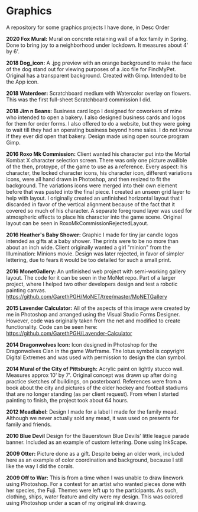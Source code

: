 <h1>Graphics</h2>

A repository for some graphics projects I have done, in Desc Order


**2020 Fox Mural:** Mural on concrete retaining wall of a fox family in Spring. Done to bring joy to a neighborhood under lockdown. It measures about 4' by 6'.
 
 
**2018 Dog_icon:** A .jpg preview with an orange background to make the face of the dog stand out for viewing purposes of a .ico file for FindMyPet. Original has a transparent background. Created with Gimp. Intended to be the App icon.


**2018 Waterdeer:** Scratchboard medium with Watercolor overlay on flowers. This was the first full-sheet Scratchboard commission I did.


**2018 Jim n Beans:** Business card logo I designed for coworkers of mine who intended to open a bakery. I also designed business cards and logos for them for order forms. I also offered to do a website, but they were going to wait till they had an operating business beyond home sales. I do not know if they ever did open that bakery. Design made using open source program Gimp.


**2016 Roxo Mk Commission:** Client wanted his character put into the Mortal Kombat X character selection screen. There was only one picture availible of the then, protoype, of the game to use as a reference. Every aspect: his character, the locked character icons, his character icon, different variations icons, were all hand drawn in Photoshop, and then resized to fit the background. The variations icons were merged into their own element before that was pasted into the final piece. I created an unseen grid layer to help with layout. I originally created an unfinished horizontal layout that I discarded in favor of the vertical alignment because of the fact that it covered so much of his character. A separate foreground layer was used for atmospheric effects to place his character into the game scene. Original layout can be seen in RoxoMkCommissionRejectedLayout.


**2016 Heather's Baby Shower:** Graphic I made for tiny jar candle logos intended as gifts at a baby shower. The prints were to be no more than about an inch wide. Client originally wanted a girl "minion" from the Illumination: Minions movie. Design was later rejected, in favor of simpler lettering, due to fears it would be too detailed for such a small print.
 
 
**2016 MonetGallery:** An unfinished web project with semi-working gallery layout. The code for it can be seen in the MoNet repo. Part of a larger project, where I helped two other developers design and test a robotic painting canvas. https://github.com/GarethPGH/MoNET/tree/master/MoNETGallery


**2015 Lavender Calculator:** All of the aspects of this image were created by me in Photoshop and arranged using the Visual Studio Forms Designer. However, code was originally taken from the net and modified to create functionality. Code can be seen here: https://github.com/GarethPGH/Lavender-Calculator


**2014 Dragonwolves Icon:** Icon designed in Photoshop for the Dragonwolves Clan in the game Warframe. The lotus symbol is copyright Digital Extremes and was used with permission to design the clan symbol.


**2014 Mural of the City of Pittsburgh:** Acrylic paint on lightly stucco wall. Measures approx 10' by 7'. Original concept was drawn up after doing practice sketches of buildings, on posterboard. References were from a book about the city and pictures of the older hockey and football stadiums that are no longer standing (as per client request). From when I started painting to finish, the project took about 64 hours. 


**2012 Meadlabel:** Design I made for a label I made for the family mead. Although we never actually sold any mead, it was used on presents for family and friends.


**2010 Blue Devil** Design for the Bauerstown Blue Devils' little league parade banner. Included as an example of custom lettering. Done using InkScape.  
 
 
**2009 Otter:** Picture done as a gift. Despite being an older work, included here as an example of color coordination and background, because I still like the way I did the corals.


**2009 Off to War:** This is from a time when I was unable to draw linework using Photoshop. For a contest for an artist who wanted pieces done with her species, the Fuji. Themes were left up to the participants. As such, clothing, ships, water feature and city were my design. This was colored using Photoshop under a scan of my original ink drawing.
